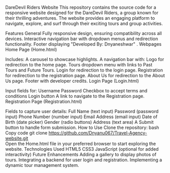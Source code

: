 DareDevil Riders Website
This repository contains the source code for a responsive website designed for the DareDevil Riders, a group known for their thrilling adventures. The website provides an engaging platform to navigate, explore, and surf through their exciting tours and group activities.

Features
General
Fully responsive design, ensuring compatibility across all devices.
Interactive navigation bar with dropdown menus and redirection functionality.
Footer displaying "Developed By: Dnyaneshwar" .
Webpages
Home Page (Home.html)

Includes:
A carousel to showcase highlights.
A navigation bar with:
Logo for redirection to the home page.
Tours dropdown menu with links to Past Tours and Future Tours.
Login for redirection to the login page.
Registration for redirection to the registration page.
About Us for redirection to the About Us page.
Footer with developer credits.
Login Page (Login.html)

Input fields for:
Username
Password
Checkbox to accept terms and conditions
Login button
A link to navigate to the Registration page.
Registration Page (Registration.html)

Fields to capture user details:
Full Name (text input)
Password (password input)
Phone Number (number input)
Email Address (email input)
Date of Birth (date picker)
Gender (radio buttons)
Address (text area)
A Submit button to handle form submission.
How to Use
Clone the repository:
bash
Copy code
git clone https://github.com/Dnyanu067/Travel-Agency-website.git  
Open the Home.html file in your preferred browser to start exploring the website.
Technologies Used
HTML5
CSS3
JavaScript (optional for added interactivity)
Future Enhancements
Adding a gallery to display photos of tours.
Integrating a backend for user login and registration.
Implementing a dynamic tour management system.
